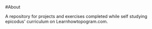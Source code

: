 #About 

A repository for projects and exercises completed while self studying epicodus' curriculum on Learnhowtopogram.com.